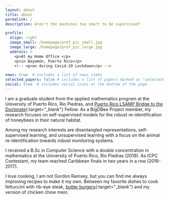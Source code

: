 ```yaml
---
layout: about
title: about
permalink: /
description: Aren't the machines too smart to be supervised?

profile:
  align: right
  image_small: /homepage/prof_pic_small.jpg
  image_large: /homepage/prof_pic_large.jpg
  address: >
    <p>At my Home Office </p>
    <p>in Bayamón, Puerto Rico</p>
    <!-- <p>on during Covid-19 Lockdown</p> -->

news: true  # includes a list of news items
selected_papers: false # includes a list of papers marked as "selected={true}"
social: true  # includes social icons at the bottom of the page
---
```



I am a graduate student from the applied mathematics program at the University of Puerto Rico, Rio Piedras, and [Puerto Rico LSAMP Bridge to the Doctorate](https://prlsamp.rcse.upr.edu/index.php/home/bridge-to-the-doctorate-program){:target="_blank"} Fellow. As a BigDBee Project member, my research focuses on self-supervised models for the robust re-identification of honeybees in their natural habitat.

Among my research interests are disentangled representations, self-supervised learning, and unsupervised learning with a focus on the animal re-identification towards robust monitoring systems.  

I received a B.Sc in Computer Science with a double concentration in mathematics at the University of Puerto Rico, Rio Piedras (2019). As ICPC Contestant, my team reached Caribbean finals in two years in a row (2016-2017).

I love cooking, I am not Gordon Ramsey, but you can find me always improving recipes to make it my own. Between my favorite dishes to cook fettuccini with rib-eye steak, [butter burgers](https://www.youtube.com/watch?v=ZIErqYP8KNU){:target="_blank"}  and my version of chicken chow mein.

<!-- Write your biography here. Tell the world about yourself. Link to your favorite [subreddit](http://reddit.com){:target="\_blank"}. You can put a picture in, too. The code is already in, just name your picture `prof_pic.jpg` and put it in the `img/` folder.

Put your address / P.O. box / other info right below your picture. You can also disable any these elements by editing `profile` property of the YAML header of your `_pages/about.md`. Edit `_bibliography/papers.bib` and Jekyll will render your [publications page](/al-folio/publications/) automatically.

Link to your social media connections, too. This theme is set up to use [Font Awesome icons](http://fortawesome.github.io/Font-Awesome/){:target="\_blank"} and [Academicons](https://jpswalsh.github.io/academicons/){:target="\_blank"}, like the ones below. Add your Facebook, Twitter, LinkedIn, Google Scholar, or just disable all of them. -->
